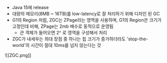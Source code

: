 - Java 15에 release
- 대량의 메모리(8MB ~ 16TB)를 low-latency로 잘 처리하기 위해 디자인 된 GC
- G1의 Region 처럼, ZGC는 ZPage라는 영역을 사용하며, G1의 Region은 크기가 고정인데 비해, ZPage는 2mb 배수로 동적으로 운영됨
	- 큰 객체가 들어오면 2^ 로 영역을 구성해서 처리
- ZGC가 내세우는 최대 장점 중 하나는 힙 크기가 증가하더라도 'stop-the-world'의 시간이 절대 10ms를 넘지 않는다는 것

![[ZGC.png]]